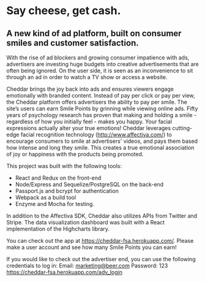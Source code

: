 # Say cheese, get cash.
## A new kind of ad platform, built on consumer smiles and customer satisfaction.

With the rise of ad blockers and growing consumer impatience with ads, advertisers are investing huge budgets into creative advertisements that are often being ignored. On the user side, it is seen as an inconvenience to sit through an ad in order to watch a TV show or access a website. 

Cheddar brings the joy back into ads and ensures viewers engage emotionally with branded content. Instead of pay per click or pay per view, the Cheddar platform offers advertisers the ability to pay per smile. The site’s users can earn Smile Points by grinning while viewing online ads. Fifty years of psychology research has proven that making and holding a smile - regardless of how you initially feel - makes you happy. Your facial expressions actually alter your true emotions!  Cheddar leverages cutting-edge facial recognition technology (http://www.affectiva.com/) to encourage consumers to smile at advertisers' videos, and pays them based how intense and long they smile. This creates a true emotional association of joy or happiness with the products being promoted.

This project was built with the following tools:
  - React and Redux on the front-end
  - Node/Express and Sequelize/PostgreSQL on the back-end
  - Passport.js and bcrypt for authentication
  - Webpack as a build tool
  - Enzyme and Mocha for testing. 
  
In addition to the Affectiva SDK, Cheddar also utilizes APIs from Twitter and Stripe. The data visualization dashboard was built with a React implementation of the Highcharts library.

You can check out the app at https://cheddar-fsa.herokuapp.com/. Please make a user account and see how many Smile Points you can earn! 

If you would like to check out the advertiser end, you can use the following credentials to log in:
    Email: marketing@beer.com
    Password: 123
    https://cheddar-fsa.herokuapp.com/adv_login
